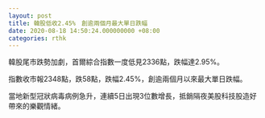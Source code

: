 ```yaml
---
layout: post
title: 韓股低收2.45%　創逾兩個月最大單日跌幅
date: 2020-08-18 14:50:24.000000000 +08:00
categories: rthk
---
```


韓股尾市跌勢加劇，首爾綜合指數一度低見2336點，跌幅達2.95%。

指數收市報2348點，跌58點，跌幅2.45%，創逾兩個月以來最大單日跌幅。

當地新型冠狀病毒病例急升，連續5日出現3位數增長，抵銷隔夜美股科技股造好帶來的樂觀情緒。
